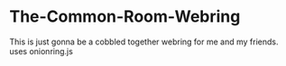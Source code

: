 # The-Common-Room-Webring
This is just gonna be a cobbled together webring for me and my friends. 
uses onionring.js
